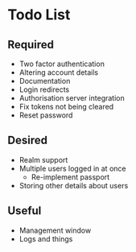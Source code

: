 # Todo List

## Required
- Two factor authentication
- Altering account details
- Documentation 
- Login redirects
- Authorisation server integration 
- Fix tokens not being cleared 
- Reset password 


## Desired
- Realm support
- Multiple users logged in at once 
	- Re-implement passport 
- Storing other details about users


## Useful
- Management window 
- Logs and things
